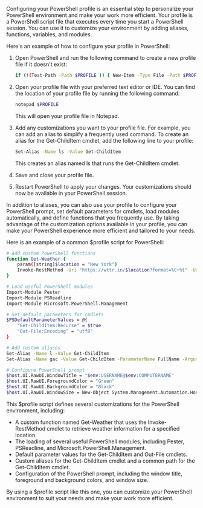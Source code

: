 Configuring your PowerShell profile is an essential step to personalize your PowerShell environment and make your work more efficient. Your profile is a PowerShell script file that executes every time you start a PowerShell session. You can use it to customize your environment by adding aliases, functions, variables, and modules.

Here's an example of how to configure your profile in PowerShell:

1. Open PowerShell and run the following command to create a new profile file if it doesn't exist:

    ``` bash
    if (!(Test-Path -Path $PROFILE )) { New-Item -Type File -Path $PROFILE -Force }
    ```

2. Open your profile file with your preferred text editor or IDE. You can find the location of your profile file by running the following command:
    ``` bash
    notepad $PROFILE
    ``` 
    This will open your profile file in Notepad.

3. Add any customizations you want to your profile file. For example, you can add an alias to simplify a frequently used command. To create an alias for the Get-ChildItem cmdlet, add the following line to your profile:
    ``` bash
    Set-Alias -Name ls -Value Get-ChildItem
    ```
    This creates an alias named ls that runs the Get-ChildItem cmdlet.

4. Save and close your profile file.

5. Restart PowerShell to apply your changes. Your customizations should now be available in your PowerShell session.

In addition to aliases, you can also use your profile to configure your PowerShell prompt, set default parameters for cmdlets, load modules automatically, and define functions that you frequently use. By taking advantage of the customization options available in your profile, you can make your PowerShell experience more efficient and tailored to your needs.

Here is an example of a common $profile script for PowerShell:

``` bash
# Add custom PowerShell functions
function Get-Weather {
    param([string]$location = "New York")
    Invoke-RestMethod -Uri "https://wttr.in/$location?format=%C+%t" -UseBasicParsing
}

# Load useful PowerShell modules
Import-Module Pester
Import-Module PSReadline
Import-Module Microsoft.PowerShell.Management

# Set default parameters for cmdlets
$PSDefaultParameterValues = @{
    "Get-ChildItem:Recurse" = $true
    "Out-File:Encoding" = "utf8"
}

# Add custom aliases
Set-Alias -Name l -Value Get-ChildItem
Set-Alias -Name gac -Value Get-ChildItem -ParameterName FullName -ArgumentList "C:\Windows\Microsoft.NET\assembly\GAC*"

# Configure PowerShell prompt
$host.UI.RawUI.WindowTitle = "$env:USERNAME@$env:COMPUTERNAME"
$host.UI.RawUI.ForegroundColor = "Green"
$host.UI.RawUI.BackgroundColor = "Black"
$host.UI.RawUI.WindowSize = New-Object System.Management.Automation.Host.Size(120,50)
```

This $profile script defines several customizations for the PowerShell environment, including:

+ A custom function named Get-Weather that uses the Invoke-RestMethod cmdlet to retrieve weather information for a specified location.
+ The loading of several useful PowerShell modules, including Pester, PSReadline, and Microsoft.PowerShell.Management.
+ Default parameter values for the Get-ChildItem and Out-File cmdlets.
+ Custom aliases for the Get-ChildItem cmdlet and a common path for the Get-ChildItem cmdlet.
+ Configuration of the PowerShell prompt, including the window title, foreground and background colors, and window size.

By using a $profile script like this one, you can customize your PowerShell environment to suit your needs and make your work more efficient.

